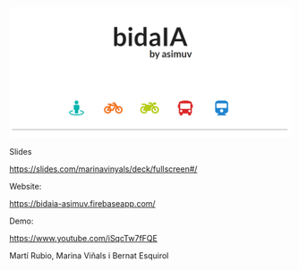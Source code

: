 ![alt text](header.png "bidaIA by asimuv")

Slides

https://slides.com/marinavinyals/deck/fullscreen#/

Website:

https://bidaia-asimuv.firebaseapp.com/

Demo:

https://www.youtube.com/iSqcTw7fFQE

Martí Rubio, Marina Viñals i Bernat Esquirol
